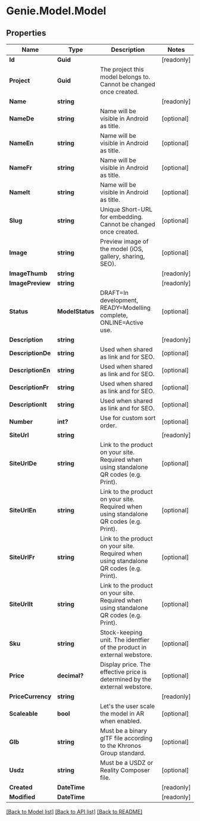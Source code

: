 # Genie.Model.Model

## Properties

Name | Type | Description | Notes
------------ | ------------- | ------------- | -------------
**Id** | **Guid** |  | [readonly] 
**Project** | **Guid** | The project this model belongs to. Cannot be changed once created. | 
**Name** | **string** |  | [readonly] 
**NameDe** | **string** | Name will be visible in Android as title. | [optional] 
**NameEn** | **string** | Name will be visible in Android as title. | [optional] 
**NameFr** | **string** | Name will be visible in Android as title. | [optional] 
**NameIt** | **string** | Name will be visible in Android as title. | [optional] 
**Slug** | **string** | Unique Short-URL for embedding. Cannot be changed once created. | [optional] 
**Image** | **string** | Preview image of the model (iOS, gallery, sharing, SEO). | [optional] 
**ImageThumb** | **string** |  | [readonly] 
**ImagePreview** | **string** |  | [readonly] 
**Status** | **ModelStatus** | DRAFT&#x3D;In development, READY&#x3D;Modelling complete, ONLINE&#x3D;Active use. | [optional] 
**Description** | **string** |  | [readonly] 
**DescriptionDe** | **string** | Used when shared as link and for SEO. | [optional] 
**DescriptionEn** | **string** | Used when shared as link and for SEO. | [optional] 
**DescriptionFr** | **string** | Used when shared as link and for SEO. | [optional] 
**DescriptionIt** | **string** | Used when shared as link and for SEO. | [optional] 
**Number** | **int?** | Use for custom sort order. | [optional] 
**SiteUrl** | **string** |  | [readonly] 
**SiteUrlDe** | **string** | Link to the product on your site. Required when using standalone QR codes (e.g. Print). | [optional] 
**SiteUrlEn** | **string** | Link to the product on your site. Required when using standalone QR codes (e.g. Print). | [optional] 
**SiteUrlFr** | **string** | Link to the product on your site. Required when using standalone QR codes (e.g. Print). | [optional] 
**SiteUrlIt** | **string** | Link to the product on your site. Required when using standalone QR codes (e.g. Print). | [optional] 
**Sku** | **string** | Stock-keeping unit. The identfier of the product in external webstore. | [optional] 
**Price** | **decimal?** | Display price. The effective price is determined by the external webstore. | [optional] 
**PriceCurrency** | **string** |  | [readonly] 
**Scaleable** | **bool** | Let&#39;s the user scale the model in AR when enabled. | [optional] 
**Glb** | **string** | Must be a binary glTF file according to the Khronos Group standard. | [optional] 
**Usdz** | **string** | Must be a USDZ or Reality Composer file. | [optional] 
**Created** | **DateTime** |  | [readonly] 
**Modified** | **DateTime** |  | [readonly] 

[[Back to Model list]](../README.md#documentation-for-models) [[Back to API list]](../README.md#documentation-for-api-endpoints) [[Back to README]](../README.md)

